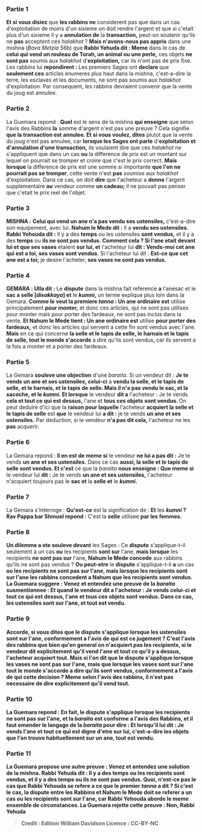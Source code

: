 
### Partie 1
<b>Et si vous disiez</b> que <b>les rabbins ne</b> considerent pas que dans un cas d'exploitation de moins d'un sixieme on doit rendre l'argent et que si c'etait plus d'un sixieme il y a <b>annulation de</b> la <b>transaction,</b> peut-on soutenir qu'ils ne <b>pas</b> acceptent ces <i>halakhot</i> ? <b>Mais n'avons-nous pas appris</b> dans une mishna (<i>Bava Metzia</i> 56b) que <b>Rabbi Yehuda dit : Meme</b> dans le cas de <b>celui qui vend un rouleau de Torah, un animal ou une perle,</b> ces objets <b>ne sont pas</b> soumis aux <i>halakhot</i> d'<b>exploitation,</b> car ils n'ont pas de prix fixe. Les rabbins lui <b>repondirent :</b> Les premiers Sages ont <b>declare</b> que <b>seulement ces</b> articles enumeres plus haut dans la mishna, c'est-a-dire la terre, les esclaves et les documents, ne sont pas soumis aux <i>halakhot</i> d'exploitation. Par consequent, les rabbins devraient convenir que la vente du joug est annulee.

### Partie 2
La Guemara repond : <b>Quel</b> est le sens de la mishna <b>qui enseigne</b> que selon l'avis des Rabbins <b>la</b> somme d'argent n'est pas une preuve ?</b> Cela signifie <b>que la transaction est annulee. Et si vous voulez, dites</b> plutot que la vente du joug n'est pas annulee, car <b>lorsque les Sages ont parle</b> d'<b>exploitation et d'annulation d'une transaction,</b> ils voulaient dire que ces <i>halakhot</i> ne s'appliquent que dans un cas <b>ou</b> la difference de prix est un montant sur lequel on pourrait se tromper</b> et croire que c'est le prix correct. <b>Mais lorsque</b> la difference de prix est une somme si importante <b>que l'on ne pourrait pas se tromper</b>, cette vente n'est <b>pas</b> soumise aux <i>halakhot</i> d'exploitation. Dans ce cas, on doit <b>dire</b> que l'acheteur a <b>donne</b> l'argent supplementaire <b>au</b> vendeur comme <b>un cadeau;</b> il ne pouvait pas penser que c'etait le prix reel de l'objet.

### Partie 3
<strong>MISHNA :</strong> <b>Celui qui vend un ane n'a pas vendu ses ustensiles,</b> c'est-a-dire son equipement, avec lui. <b>Nahum le Mede dit :</b> Il a <b>vendu ses ustensiles. Rabbi Yehouda dit :</b> Il y a des <b>temps</b> ou les ustensiles <b>sont vendus,</b> et il y a des <b>temps</b> ou <b>ils ne sont pas vendus. Comment cela ? Si l'ane etait devant lui et que ses vases</b> etaient <b>sur lui, et</b> l'acheteur lui <b>dit : Vends-moi cet ane qui est a toi, ses vases sont vendus.</b> Si l'acheteur lui dit : <b>Est-ce que cet ane est a toi;</b> je desire l'acheter, <b>ses vases ne sont pas vendus.</b>

### Partie 4
<strong>GEMARA :</strong> <b>Ulla dit :</b> Le <b>dispute</b> dans la mishna fait reference <b>a</b> l'anesac et</b> le <b>sac a selle [<i>disakkaya</i>] et</b> le <b><i>kumni</i>,</b> un terme explique plus loin dans la Gemara. <b>Comme le veut la premiere <i>tanna</i> : Un ane ordinaire est</b> utilise principalement <b>pour monter,</b> et donc ces articles, qui ne sont pas utilises pour monter mais pour porter des fardeaux, ne sont pas inclus dans la vente. <b>Et Nahum le Mede tient : Un ane ordinaire est</b> utilise <b>pour porter des fardeaux,</b> et donc les articles qui servent a cette fin sont vendus avec l'ane. <b>Mais</b> en ce qui concerne <b>la selle et le tapis de selle, le harnais et le tapis de selle, tout le monde s'accorde</b> a dire qu'ils sont vendus,</b> car ils servent a la fois a monter et a porter des fardeaux.

### Partie 5
La Gemara <b>souleve une objection</b> d'une <i>baraita</i>. Si un vendeur dit : <b>Je te vends un ane et ses ustensiles, celui-ci</b> a <b>vendu la selle, et le tapis de selle, et le harnais, et le tapis de selle. Mais il n'a pas vendu le sac, et la sacoche, et le <i>kumni</i>. Et lorsque</b> le vendeur <b>dit a</b> l'acheteur : Je te vends <b>cela et tout ce qui est dessus,</b> l'ane et <b>tous ces objets</b> <b>sont vendus. </b> On peut deduire d'ici que la <b>raison pour laquelle</b> l'acheteur <b>acquiert la selle et le tapis de selle</b> est <b>que</b> le vendeur lui <b>a dit :</b> je te vends <b>un ane et ses ustensiles.</b> Par deduction, si le vendeur <b>n'a pas dit cela,</b> l'acheteur ne les <b>pas</b> acquerir.

### Partie 6
La Gemara repond : <b>Il en est de meme si</b> le vendeur <b>ne lui a pas dit :</b> Je te vends <b>un ane et ses ustensiles.</b> Dans ce cas <b>aussi, la selle et le tapis de selle sont vendus. Et c'est</b> ce que la <i>baraita</i> <b>nous enseigne : Que meme si</b> le vendeur lui <b>dit : </b> Je te vends <b>un ane et ses ustensiles,</b> l'acheteur n'acquiert toujours pas</b> le <b>sac et</b> la <b>selle et</b> le <b><i>kumni</i>.</b>

### Partie 7
La Gemara s'interroge : <b>Qu'est-ce</b> est la signification de : <b>Et</b> les <b><i>kumni</i> ? Rav Pappa bar Shmuel repond : </b> C'est la <b>selle</b> utilisee <b>par les femmes.</b>

### Partie 8
<b>Un dilemme a ete souleve devant</b> les Sages : Ce <b>dispute</b> s'applique-t-il seulement a un cas <b>ou</b> les recipients <b>sont sur</b> l'ane, <b>mais lorsque</b> les recipients <b>ne sont pas sur</b> l'ane, <b>Nahum le Mede concede</b> aux rabbins qu'ils ne sont pas vendus ? <b>Ou peut-etre</b> le <b>dispute</b> s'applique-t-il <b>a</b> un cas <b>ou les recipients <b>ne sont pas sur</b> l'ane, <b>mais lorsque</b> les recipients <b>sont sur</b> l'ane <b>les rabbins concedent a Nahum</b> que les recipients sont vendus. La Guemara suggere : <b>Venez</b> et <b>entendez</b> une preuve de la <i>baraita</i> susmentionnee : <b>Et quand</b> le vendeur <b>dit a</b> l'acheteur : Je vends <b>celui-ci et tout ce qui est dessus,</b> l'ane et <b>tous ces objets</b> <b>sont vendus.</b> Dans ce cas, les ustensiles sont sur l'ane, et tout est vendu.

### Partie 9
<b>Accorde, si vous dites</b> que le <b>dispute</b> s'applique <b>lorsque</b> les ustensiles <b>sont sur</b> l'ane, conformement a <b>l'avis de qui <b>est ce</b> jugement ? <b>C'est</b> l'avis des <b>rabbins</b> que bien qu'en general on n'acquiert pas les recipients, si le vendeur dit explicitement qu'il vend l'ane et tout ce qu'il y a dessus, l'acheteur acquiert tout. <b>Mais si l'on dit que</b> le <b>dispute</b> s'applique <b>lorsque</b> les vases <b>ne sont pas sur</b> l'ane, <b>mais que lorsque</b> les vases <b>sont sur</b> l'ane <b>tout le monde s'accorde</b> a dire qu'ils sont vendus,</b> conformement a <b>l'avis de qui <b>cette decision</b> ? Meme selon l'avis des rabbins, il n'est pas necessaire de dire explicitement qu'il vend tout.

### Partie 10
La Guemara repond : <b>En fait,</b> le <b>dispute</b> s'applique <b>lorsque</b> les recipients <b>ne sont pas sur</b> l'ane, <b>et</b> la <i>baraita</i> <b>est</b> conforme a l'avis des <b>Rabbins, et</b> il faut emender le langage de la <i>baraita</i> pour <b>dire : Et lorsqu'il lui dit :</b> Je vends <b>l'ane et tout ce qui est digne d'etre sur lui,</b> c'est-a-dire les objets que l'on trouve habituellement sur un ane, tout est vendu.

### Partie 11
La Guemara propose une autre preuve : <b>Venez</b> et <b>entendez</b> une solution de la mishna. <b>Rabbi Yehuda dit :</b> Il y a des <b>temps</b> ou les recipients <b>sont vendus,</b> et il y a des <b>temps ou ils ne sont pas vendus. Quoi, n'est-ce pas</b> le cas <b>que Rabbi Yehouda se refere a ce que le premier <i>tanna</i> a dit ?</b> Si c'est le cas, la dispute entre les Rabbins et Nahum le Mede doit se referer a un cas ou les recipients sont sur l'ane, car Rabbi Yehouda aborde le meme ensemble de circonstances. La Guemara rejette cette preuve : <b>Non, Rabbi Yehuda</b>

>Credit : Edition William Davidson
>Licence : CC-BY-NC